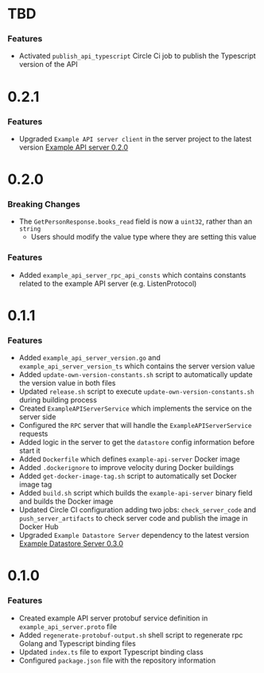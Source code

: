 # TBD
### Features
* Activated `publish_api_typescript` Circle Ci job to publish the Typescript version of the API

# 0.2.1
### Features
* Upgraded `Example API server client` in the server project to the latest version [Example API server 0.2.0](https://github.com/kurtosis-tech/example-api-server/blob/master/docs/changelog.md#020)

# 0.2.0
### Breaking Changes
* The `GetPersonResponse.books_read` field is now a `uint32`, rather than an `string`
    * Users should modify the value type where they are setting this value

### Features 
* Added `example_api_server_rpc_api_consts` which contains constants related to the example API server (e.g. ListenProtocol)

# 0.1.1
### Features
* Added `example_api_server_version.go` and `example_api_server_version_ts` which contains the server version value
* Added `update-own-version-constants.sh` script to automatically update the version value in both files
* Updated `release.sh` script to execute `update-own-version-constants.sh` during building process
* Created `ExampleAPIServerService` which implements the service on the server side
* Configured the `RPC` server that will handle the `ExampleAPIServerService` requests
* Added logic in the server to get the `datastore` config information before start it
* Added `Dockerfile` which defines `example-api-server` Docker image
* Added `.dockerignore` to improve velocity during Docker buildings
* Added `get-docker-image-tag.sh` script to automatically set Docker image tag
* Added `build.sh` script which builds the `example-api-server` binary field and builds the Docker image
* Updated Circle CI configuration adding two jobs: `check_server_code` and `push_server_artifacts` to check server code and publish the image in Docker Hub
* Upgraded `Example Datastore Server` dependency to the latest version [Example Datastore Server 0.3.0](https://github.com/kurtosis-tech/example-datastore-server/blob/master/docs/changelog.md#030)

# 0.1.0
### Features
* Created example API server protobuf service definition in `example_api_server.proto` file
* Added `regenerate-protobuf-output.sh` shell script to regenerate rpc Golang and Typescript binding files
* Updated `index.ts` file to export Typescript binding class
* Configured `package.json` file with the repository information
